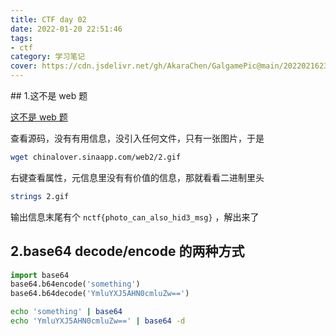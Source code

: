 ```yaml
---
title: CTF day 02
date: 2022-01-20 22:51:46
tags:
- ctf
category: 学习笔记
cover: https://cdn.jsdelivr.net/gh/AkaraChen/GalgamePic@main/20220216230043.png
---
```


## 1.这不是 web 题

[这不是 web 题](http://chinalover.sinaapp.com/web2/index.html)

查看源码，没有有用信息，没引入任何文件，只有一张图片，于是

```bash
wget chinalover.sinaapp.com/web2/2.gif
```

右键查看属性，元信息里没有有价值的信息，那就看看二进制里头

```bash
strings 2.gif
```

输出信息末尾有个 `nctf{photo_can_also_hid3_msg}` ，解出来了

## 2.base64 decode/encode 的两种方式

```python
import base64 
base64.b64encode('something')
base64.b64decode('YmluYXJ5AHN0cmluZw==')
```

```bash
echo 'something' | base64
echo 'YmluYXJ5AHN0cmluZw==' | base64 -d
```